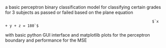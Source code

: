 a basic perceptron binary classification model for classifying certain grades for 3 subjects as passed or failed based on the plane equation

                                                                      $`x + y + z = 180`$

with basic python GUI interface and matplotlib plots for the perceptron boundary and performance for the MSE
